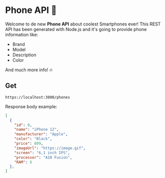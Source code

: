 # Phone API 📱



Welcome to de new **Phone API** about coolest Smartphones ever!  This REST API has been generated with Node.js and it's going to provide phone information like:

- Brand
- Model
- Description
- Color

And much more info! 🔥



## Get

```
https://localhost:3000/phones
```



Response body example:

```json
[
  {
    "id": 0,
    "name": "iPhone 12",
    "manufacturer": "Apple",
    "color": "Black",
    "price": 809,
    "imageUrl": "https://image.gif",
    "screen": "6,1 inch IPS",
    "processor": "A10 Fusion",
    "RAM": 6
  },
]
```



